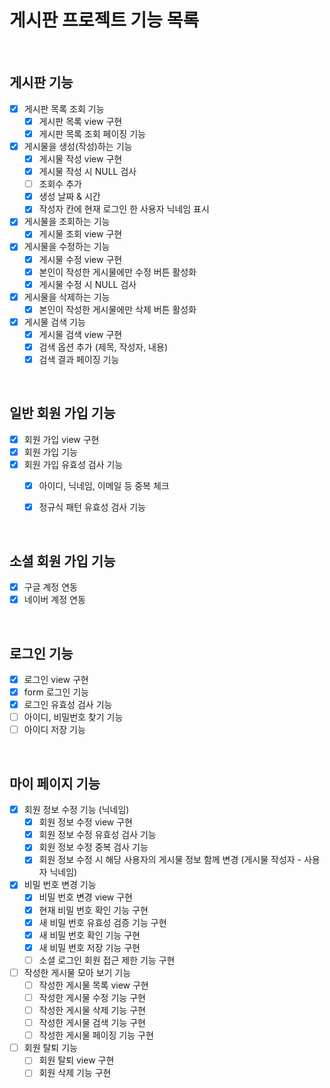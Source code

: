# 게시판 프로젝트 기능 목록

<br>

## 게시판 기능
  - [X] 게시판 목록 조회 기능
    - [X] 게시판 목록 view 구현
    - [X] 게시판 목록 조회 페이징 기능

  - [X] 게시물을 생성(작성)하는 기능
    - [X] 게시물 작성 view 구현
    - [X] 게시물 작성 시 NULL 검사
    - [ ] 조회수 추가
    - [X] 생성 날짜 & 시간
    - [X] 작성자 칸에 현재 로그인 한 사용자 닉네임 표시
    
  - [X] 게시물을 조회하는 기능
    - [X] 게시물 조회 view 구현
    
  - [X] 게시물을 수정하는 기능
    - [X] 게시물 수정 view 구현
    - [X] 본인이 작성한 게시물에만 수정 버튼 활성화
    - [X] 게시물 수정 시 NULL 검사
    
  - [X] 게시물을 삭제하는 기능
    - [X] 본인이 작성한 게시물에만 삭제 버튼 활성화
  
  - [X] 게시물 검색 기능
    - [X] 게시물 검색 view 구현
    - [X] 검색 옵션 추가 (제목, 작성자, 내용)
    - [X] 검색 결과 페이징 기능
  
<br>

## 일반 회원 가입 기능
  - [X] 회원 가입 view 구현
  - [X] 회원 가입 기능
  - [X] 회원 가입 유효성 검사 기능
    - [X] 아이디, 닉네임, 이메일 등 중복 체크
    - [X] 정규식 패턴 유효성 검사 기능
    

<br>
  
## 소셜 회원 가입 기능
  - [X] 구글 계정 연동
  - [X] 네이버 계정 연동

<br>

## 로그인 기능
  - [X] 로그인 view 구현
  - [X] form 로그인 기능
  - [X] 로그인 유효성 검사 기능  
  - [ ] 아이디, 비밀번호 찾기 기능
  - [ ] 아이디 저장 기능
  
<br>

## 마이 페이지 기능
  - [X] 회원 정보 수정 기능 (닉네임)
    - [X] 회원 정보 수정 view 구현
    - [X] 회원 정보 수정 유효성 검사 기능
    - [X] 회원 정보 수정 중복 검사 기능
    - [X] 회원 정보 수정 시 해당 사용자의 게시물 정보 함께 변경 (게시물 작성자 - 사용자 닉네임)
    
  - [X] 비밀 번호 변경 기능
    - [X] 비밀 번호 변경 view 구현
    - [X] 현재 비밀 번호 확인 기능 구현
    - [X] 새 비밀 번호 유효성 검증 기능 구현
    - [X] 새 비밀 번호 확인 기능 구현
    - [X] 새 비밀 번호 저장 기능 구현
    - [ ] 소셜 로그인 회원 접근 제한 기능 구현
    
  - [ ] 작성한 게시물 모아 보기 기능
    - [ ] 작성한 게시물 목록 view 구현
    - [ ] 작성한 게시물 수정 기능 구현
    - [ ] 작성한 게시물 삭제 기능 구현
    - [ ] 작성한 게시물 검색 기능 구현
    - [ ] 작성한 게시물 페이징 기능 구현
    
  - [ ] 회원 탈퇴 기능
    - [ ] 회원 탈퇴 view 구현
    - [ ] 회원 삭제 기능 구현
